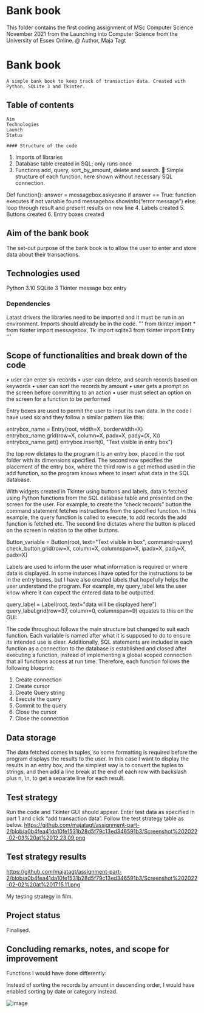 # Bank book

This folder contains the first coding assignment of MSc Computer Science November 2021 from the Launching into Computer Science from the 
University of Essex Online.
@ Author, Maja Tagt


 # Bank book
    A simple bank book to keep track of transaction data. Created with Python, SQLite 3 and Tkinter. 

## Table of contents
    Aim
    Technologies
    Launch
    Status

	#### Structure of the code
1.	Imports of libraries
2.	Database table created in SQL; only runs once
3.	Functions add, query, sort_by_amount, delete and search. 
	Simple structure of each function, here shown without necessary SQL connection. 

Def function():
answer = messagebox.askyesno
if answer == True:
	function executes
if not variable found
	messagebox.showinfo(“error message”)
else:
loop through result and present results on new line 
4.	Labels created
5.	Buttons created
6.	Entry boxes created


## Aim of the bank book 
The set-out purpose of the bank book is to allow the user to enter and store data about their transactions.

## Technologies used
Python 3.10
SQLite 3
Tkinter
  message box
  entry

### Dependencies
Latast drivers 
the libraries need to be imported and it must be run in an environment. Imports should already be in the code.
'''
from tkinter import *
from tkinter import messagebox, Tk
import sqlite3
from tkinter import Entry
'''

## Scope of functionalities and break down of the code
•	user can enter six records
• 	user can delete, and search records based on keywords
•	user can sort the records by amount
• 	user gets a prompt on the screen before committing to an action
• 	user must select an option on the screen for a function to be performed

Entry boxes are used to permit the user to input its own data. In the code I have used six and they follow a similar pattern like this:

entrybox_name = Entry(root, width=X, borderwidth=X)
entrybox_name.grid(row=X, column=X, padx=X, pady=(X, X))
entrybox_name.get()
entrybox.insert(0, "Text visible in entry box")

the top row dictates to the program it is an entry box, placed in the root folder with its dimensions specified. The second row specifies the placement of the entry box, where the third row is a get method used in the add function, so the program knows where to insert what data in the SQL database. 


With widgets created in Tkinter using buttons and labels, data is fetched using Python functions from the SQL database table and presented on the screen for the user. For example, to create the “check records” button the command statement fetches instructions from the specified function. In this example, the query function is called to execute, to add records the add function is fetched etc. The second line dictates where the button is placed on the screen in relation to the other buttons.

Button_variable = Button(root, text="Text visible in box", command=query)
check_button.grid(row=X, column=X, columnspan=X, ipadx=X, pady=X, padx=X)



Labels are used to inform the user what information is required or where data is displayed. In some instances I have opted for the instructions to be in the entry boxes, but I have also created labels that hopefully helps the user understand the program. For example, my query_label lets the user know where it can expect the entered data to be outputted. 

query_label = Label(root, text="data will be displayed here")
query_label.grid(row=37, column=0, columnspan=9)
equates to this on the GUI:


The code throughout follows the main structure but changed to suit each function. Each variable is named after what it is supposed to do to ensure its intended use is clear. Additionally, SQL statements are included in each function as a connection to the database is established and closed after executing a function, instead of implementing a global scoped connection that all functions access at run time. Therefore, each function follows the following blueprint: 

1.	Create connection
2.	Create cursor
3.	Create Query string
4.	Execute the query
5.	Commit to the query
6.	Close the cursor
7.	Close the connection

## Data storage
The data fetched comes in tuples, so some formatting is required before the program displays the results to the user. In this case I want to display the results in an entry box, and the simplest way is to convert the tuples to strings, and then add a line break at the end of each row with backslash plus n, \n, to get a separate line for each result.


## Test strategy 
Run the code and Tkinter GUI should appear. Enter test data as specified in part 1 and click “add transaction data”. Follow the test strategy table as below.
https://github.com/majatagt/assignment-part-2/blob/a0b4fea41da10fe1531b28d5f79c13ed346591b3/Screenshot%202022-02-03%20at%2012.23.09.png

 
  

## Test strategy results
 https://github.com/majatagt/assignment-part-2/blob/a0b4fea41da10fe1531b28d5f79c13ed346591b3/Screenshot%202022-02-02%20at%2017.15.11.png


My testing strategy in film. 





## Project status 
Finalised.

## Concluding remarks, notes, and scope for improvement
Functions I would have done differently:

Instead of sorting the records by amount in descending order, I would have enabled sorting by date or category instead.

![image](https://user-images.githubusercontent.com/67603121/152684660-7aaf9213-0a44-46e0-b3c4-1962ed81f83c.png)
